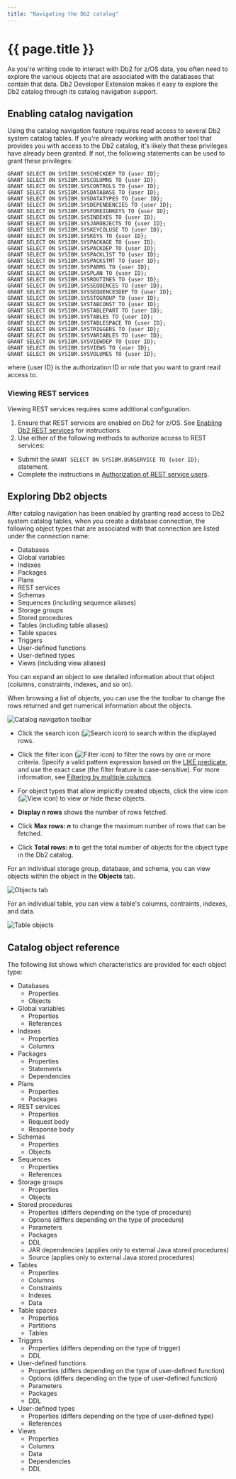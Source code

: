 ```yaml
---
title: "Navigating the Db2 catalog"
---
```


# {{ page.title }}

As you're writing code to interact with Db2 for z/OS data, you often need to explore the various objects that are associated with the databases that contain that data. Db2 Developer Extension makes it easy to explore the Db2 catalog through its catalog navigation support. 

## Enabling catalog navigation

Using the catalog navigation feature requires read access to several Db2 system catalog tables. If you're already working with another tool that provides you with access to the Db2 catalog, it's likely that these privileges have already been granted. If not, the following statements can be used to grant these privileges:

```
GRANT SELECT ON SYSIBM.SYSCHECKDEP TO {user ID};
GRANT SELECT ON SYSIBM.SYSCOLUMNS TO {user ID};
GRANT SELECT ON SYSIBM.SYSCONTROLS TO {user ID};
GRANT SELECT ON SYSIBM.SYSDATABASE TO {user ID};
GRANT SELECT ON SYSIBM.SYSDATATYPES TO {user ID};
GRANT SELECT ON SYSIBM.SYSDEPENDENCIES TO {user ID};
GRANT SELECT ON SYSIBM.SYSFOREIGNKEYS TO {user ID};
GRANT SELECT ON SYSIBM.SYSINDEXES TO {user ID};
GRANT SELECT ON SYSIBM.SYSJAROBJECTS TO {user ID};
GRANT SELECT ON SYSIBM.SYSKEYCOLUSE TO {user ID};
GRANT SELECT ON SYSIBM.SYSKEYS TO {user ID};
GRANT SELECT ON SYSIBM.SYSPACKAGE TO {user ID};
GRANT SELECT ON SYSIBM.SYSPACKDEP TO {user ID};
GRANT SELECT ON SYSIBM.SYSPACKLIST TO {user ID};
GRANT SELECT ON SYSIBM.SYSPACKSTMT TO {user ID};
GRANT SELECT ON SYSIBM.SYSPARMS TO {user ID};
GRANT SELECT ON SYSIBM.SYSPLAN TO {user ID};
GRANT SELECT ON SYSIBM.SYSROUTINES TO {user ID};
GRANT SELECT ON SYSIBM.SYSSEQUENCES TO {user ID};
GRANT SELECT ON SYSIBM.SYSSEQUENCESDEP TO {user ID};
GRANT SELECT ON SYSIBM.SYSSTOGROUP TO {user ID};
GRANT SELECT ON SYSIBM.SYSTABCONST TO {user ID};
GRANT SELECT ON SYSIBM.SYSTABLEPART TO {user ID};
GRANT SELECT ON SYSIBM.SYSTABLES TO {user ID};
GRANT SELECT ON SYSIBM.SYSTABLESPACE TO {user ID};
GRANT SELECT ON SYSIBM.SYSTRIGGERS TO {user ID};
GRANT SELECT ON SYSIBM.SYSVARIABLES TO {user ID};
GRANT SELECT ON SYSIBM.SYSVIEWDEP TO {user ID};
GRANT SELECT ON SYSIBM.SYSVIEWS TO {user ID};
GRANT SELECT ON SYSIBM.SYSVOLUMES TO {user ID};
```

where {user ID} is the authorization ID or role that you want to grant read access to.

### Viewing REST services

Viewing REST services requires some additional configuration.

1. Ensure that REST services are enabled on Db2 for z/OS. See [Enabling Db2 REST services](https://www.ibm.com/docs/en/db2-for-zos/13?topic=services-enabling-db2-rest) for instructions. 
2. Use either of the following methods to authorize access to REST services:
- Submit the `GRANT SELECT ON SYSIBM.DSNSERVICE TO {user ID};` statement.
- Complete the instructions in [Authorization of REST service users](https://www.ibm.com/docs/en/db2-for-zos/13?topic=services-authorization-rest-service-users).

## Exploring Db2 objects

After catalog navigation has been enabled by granting read access to Db2 system catalog tables, when you create a database connection, the following object types that are associated with that connection are listed under the connection name:
- Databases
- Global variables
- Indexes
- Packages
- Plans
- REST services
- Schemas
- Sequences (including sequence aliases)
- Storage groups
- Stored procedures
- Tables (including table aliases)
- Table spaces
- Triggers
- User-defined functions
- User-defined types
- Views (including view aliases)

You can expand an object to see detailed information about that object (columns, constraints, indexes, and so on).

When browsing a list of objects, you can use the the toolbar to change the rows returned and get numerical information about the objects.

![Catalog navigation toolbar]({{site.baseurl}}/assets/images/catalog-navigation-toolbar.png)

- Click the search icon (![Search icon]({{site.baseurl}}/assets/images/catalog-navigation-search.svg)) to search within the displayed rows.

- Click the filter icon (![Filter icon]({{site.baseurl}}/assets/images/catalog-navigation-filter.png)) to filter the rows by one or more criteria. Specify a valid pattern expression based on the [LIKE predicate](https://www.ibm.com/docs/en/db2-for-zos/13?topic=predicates-like-predicate), and use the exact case (the filter feature is case-sensitive). For more information, see [Filtering by multiple columns]({{site.baseurl}}/docs/the-basics/filtering-by-multiple-columns.html). 

- For object types that allow implicitly created objects, click the view icon (![View icon]({{site.baseurl}}/assets/images/catalog-navigation-view.png)) to view or hide these objects.

- **Display _n_ rows** shows the number of rows fetched.

- Click **Max rows: _n_** to change the maximum number of rows that can be fetched.

- Click **Total rows: _n_** to get the total number of objects for the object type in the Db2 catalog.

For an individual storage group, database, and schema, you can view objects within the object in the **Objects** tab.

![Objects tab]({{site.baseurl}}/assets/images/catalog-navigation-objects.png)

For an individual table, you can view a table's columns, contraints, indexes, and data.

![Table objects]({{site.baseurl}}/assets/images/catalog-navigation-table.png)

## Catalog object reference

The following list shows which characteristics are provided for each object type:

- Databases
    - Properties
    - Objects
- Global variables
    - Properties
    - References
- Indexes
    - Properties
    - Columns
- Packages
    - Properties
    - Statements
    - Dependencies
- Plans
    - Properties
    - Packages
- REST services
    - Properties
    - Request body
    - Response body
- Schemas
    - Properties
    - Objects
- Sequences
    - Properties
    - References
- Storage groups
    - Properties
    - Objects
- Stored procedures
    - Properties (differs depending on the type of procedure)
    - Options (differs depending on the type of procedure)
    - Parameters
    - Packages
    - DDL
    - JAR dependencies (applies only to external Java stored procedures)
    - Source (applies only to external Java stored procedures)
- Tables
    - Properties
    - Columns
    - Constraints
    - Indexes
    - Data
- Table spaces
    - Properties
    - Partitions
    - Tables
- Triggers
    - Properties (differs depending on the type of trigger)
    - DDL
- User-defined functions
    - Properties (differs depending on the type of user-defined function)
    - Options (differs depending on the type of user-defined function)
    - Parameters
    - Packages
    - DDL
- User-defined types
    - Properties (differs depending on the type of user-defined type)
    - References
- Views
    - Properties
    - Columns
    - Data
    - Dependencies
    - DDL
